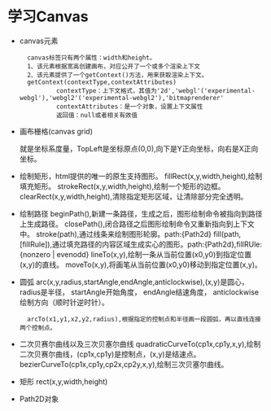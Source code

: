 # 学习Canvas

* canvas元素

        canvas标签只有两个属性：width和height。
        1、该元素根据宽高创建画布，对应公开了一个或多个渲染上下文
        2、该元素提供了一个getContext()方法，用来获取渲染上下文。
        getContext(contextType,contextAttributes)
                contextType：上下文格式，其值为'2d','webgl'('experimental-webgl'),'webgl2'('experimental-webgl2'),'bitmaprenderer'
                contextAttributes：是一个对象，设置上下文属性
                返回值：null或者相关有效值
* 画布栅格(canvas grid)

    就是坐标系度量，TopLeft是坐标原点(0,0),向下是Y正向坐标，向右是X正向坐标。
* 绘制矩形，html提供的唯一的原生支持图形。
        fillRect(x,y,width,height),绘制填充矩形。
        strokeRect(x,y,width,height),绘制一个矩形的边框。
        clearRect(x,y,width,height),清除指定矩形区域，让清除部分完全透明。
* 绘制路径
        beginPath(),新建一条路径，生成之后，图形绘制命令被指向到路径上生成路径。
        closePath(),闭合路径之后图形绘制命令又重新指向到上下文中。
        stroke(path),通过线条来绘制图形轮廓。path:{Path2d}
        fill(path,[fillRule]),通过填充路径的内容区域生成实心的图形。path:{Path2d},fillRUle:{nonzero | evenodd}
        lineTo(x,y),绘制一条从当前位置(x0,y0)到指定位置(x,y)的直线。
        moveTo(x,y),将画笔从当前位置(x0,y0)移动到指定位置(x,y)。
* 圆弧
        arc(x,y,radius,startAngle,endAngle,anticlockwise),(x,y)是圆心，
        radius是半径，
        startAngle开始角度，
        endAngle结速角度，
        anticlockwise绘制方向（顺时针逆时针）。
        
        arcTo(x1,y1,x2,y2,radius),根据指定的控制点和半径画一段圆弧，再以直线连接两个控制点。
* 二次贝赛尔曲线以及三次贝塞尔曲线
        quadraticCurveTo(cp1x,cp1y,x,y),绘制二次贝赛尔曲线，(cp1x,cp1y)是控制点，(x,y)是结速点。
        bezierCurveTo(cp1x,cp1y,cp2x,cp2y,x,y),绘制三次贝塞尔曲线。
* 矩形
        rect(x,y,width,height)
* Path2D对象

